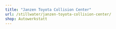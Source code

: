 ```yaml
---
title: "Janzen Toyota Collision Center"
url: /stillwater/janzen-toyota-collision-center/
shop: Autowerkstatt
---
```

